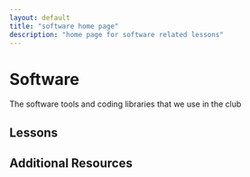```yaml
---
layout: default
title: "software home page"
description: "home page for software related lessons"
---
```


# Software

The software tools and coding libraries that we use in the club

## Lessons


## Additional Resources
